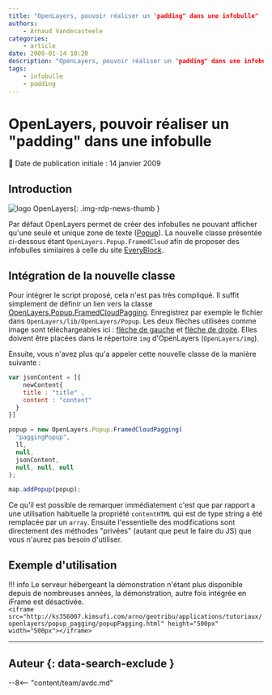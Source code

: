 ```yaml
---
title: "OpenLayers, pouvoir réaliser un "padding" dans une infobulle"
authors:
    - Arnaud Vandecasteele
categories:
    - article
date: 2009-01-14 10:20
description: "OpenLayers, pouvoir réaliser un "padding" dans une infobulle"
tags:
    - infobulle
    - padding
---
```


# OpenLayers, pouvoir réaliser un "padding" dans une infobulle

:calendar: Date de publication initiale : 14 janvier 2009

## Introduction

![logo OpenLayers](https://cdn.geotribu.fr/img/logos-icones/logiciels_librairies/openlayers.png "logo OpenLayers"){: .img-rdp-news-thumb }

Par défaut OpenLayers permet de créer des infobulles ne pouvant afficher qu'une seule et unique zone de texte ([Popup](http://openlayers.org/dev/examples/)). La nouvelle classe présentée ci-dessous étant `OpenLayers.Popup.FramedCloud` afin de proposer des infobulles similaires à celle du site [EveryBlock](http://miami.everyblock.com/).

## Intégration de la nouvelle classe

Pour intégrer le script proposé, cela n'est pas très compliqué. Il suffit simplement de définir un lien vers la classe [OpenLayers.Popup.FramedCloudPagging](http://ks356007.kimsufi.com/arno/lib/js/OpenLayers/lib/OpenLayers/Popup/FramedCloudPagging.js). Enregistrez par exemple le fichier dans `OpenLayers/lib/OpenLayers/Popup`. Les deux flèches utilisées comme image sont téléchargeables ici : [flèche de gauche](http://ks356007.kimsufi.com/arno/lib/js/OpenLayers/img/pagging_left.png) et [flèche de droite](http://ks356007.kimsufi.com/arno/lib/js/OpenLayers/img/pagging_right.png). Elles doivent être placées dans le répertoire `img` d'OpenLayers (`OpenLayers/img`).

Ensuite, vous n'avez plus qu'a appeler cette nouvelle classe de la manière suivante :

```javascript
var jsonContent = [{  
    newContent{  
    title : "title" ,  
    content : "content"  
  }  
}]  

popup = new OpenLayers.Popup.FramedCloudPagging(  
  "paggingPopup",  
  ll,  
  null,  
  jsonContent,  
  null, null, null  
);  

map.addPopup(popup);
```  

Ce qu'il est possible de remarquer immédiatement c'est que par rapport a une utilisation habituelle la propriété `contentHTML` qui est de type string a été remplacée par un `array`. Ensuite l'essentielle des modifications sont directement des méthodes "privées" (autant que peut le faire du JS) que vous n'aurez pas besoin d'utiliser.

## Exemple d'utilisation

!!! info
    Le serveur hébergeant la démonstration n'étant plus disponible depuis de nombreuses années, la démonstration, autre fois intégrée en iFrame est désactivée.  
    `<iframe src="http://ks356007.kimsufi.com/arno/geotribu/applications/tutoriaux/openlayers/popup_pagging/popupPagging.html" height="500px" width="500px"></iframe>`

----

## Auteur {: data-search-exclude }

--8<-- "content/team/avdc.md"
